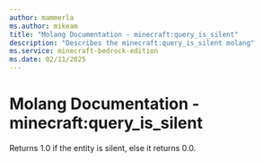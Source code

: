 ```yaml
---
author: mammerla
ms.author: mikeam
title: "Molang Documentation - minecraft:query_is_silent"
description: "Describes the minecraft:query_is_silent molang"
ms.service: minecraft-bedrock-edition
ms.date: 02/11/2025 
---
```


# Molang Documentation - minecraft:query_is_silent

Returns 1.0 if the entity is silent, else it returns 0.0.
